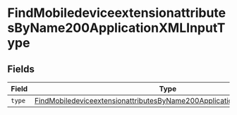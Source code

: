 # FindMobiledeviceextensionattributesByName200ApplicationXMLInputType


## Fields

| Field                                                                                                                                                                         | Type                                                                                                                                                                          | Required                                                                                                                                                                      | Description                                                                                                                                                                   |
| ----------------------------------------------------------------------------------------------------------------------------------------------------------------------------- | ----------------------------------------------------------------------------------------------------------------------------------------------------------------------------- | ----------------------------------------------------------------------------------------------------------------------------------------------------------------------------- | ----------------------------------------------------------------------------------------------------------------------------------------------------------------------------- |
| `type`                                                                                                                                                                        | [FindMobiledeviceextensionattributesByName200ApplicationXMLInputTypeType](../../models/operations/findmobiledeviceextensionattributesbyname200applicationxmlinputtypetype.md) | :heavy_minus_sign:                                                                                                                                                            | N/A                                                                                                                                                                           |